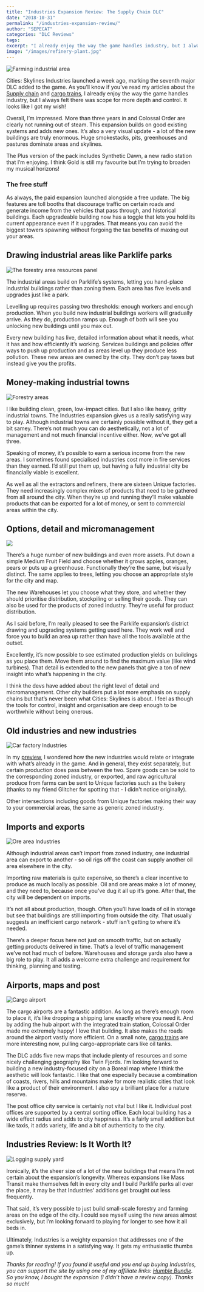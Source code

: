 ```yaml
---
title: "Industries Expansion Review: The Supply Chain DLC"
date: "2018-10-31"
permalink: "/industries-expansion-review/"
author: "SEPECAT"
categories: "DLC Reviews"
tags:
excerpt: "I already enjoy the way the game handles industry, but I always felt there was scope for more depth and control. It looks like I got my wish!" 
image: "/images/refinery-plant.jpg"
---
```


![Farming industrial area](/images/farming-area-view.jpg)

Cities: Skylines Industries launched a week ago, marking the seventh major DLC added to the game. As you’ll know if you’ve read my articles about the [Supply chain](/supply-chain-specialised-industry/) and [cargo trains](/guide-efficient-city-cargo-trains/), I already enjoy the way the game handles industry, but I always felt there was scope for more depth and control. It looks like I got my wish!

Overall, I’m impressed. More than three years in and Colossal Order are clearly not running out of steam. This expansion builds on good existing systems and adds new ones. It’s also a very visual update - a lot of the new buildings are truly enormous. Huge smokestacks, pits, greenhouses and pastures dominate areas and skylines.

The Plus version of the pack includes Synthetic Dawn, a new radio station that I’m enjoying. I think Gold is still my favourite but I’m trying to broaden my musical horizons!

### The free stuff

As always, the paid expansion launched alongside a free update. The big features are toll booths that discourage traffic on certain roads and generate income from the vehicles that pass through, and historical buildings. Each upgradeable building now has a toggle that lets you hold its current appearance even if it upgrades. That means you can avoid the biggest towers spawning without forgoing the tax benefits of maxing out your areas.

## Drawing industrial areas like Parklife parks

![The forestry area resources panel](/images/forestry-area-resources-panel.jpg)

The industrial areas build on Parklife’s systems, letting you hand-place industrial buildings rather than zoning them. Each area has five levels and upgrades just like a park.

Levelling up requires passing two thresholds: enough workers and enough production. When you build new industrial buildings workers will gradually arrive. As they do, production ramps up. Enough of both will see you unlocking new buildings until you max out.

Every new building has live, detailed information about what it needs, what it has and how efficiently it’s working. Services buildings and policies offer ways to push up production and as areas level up they produce less pollution. These new areas are owned by the city. They don’t pay taxes but instead give you the profits.

## Money-making industrial towns

![Forestry areas](/images/forestry-area-view-2.jpg)

I like building clean, green, low-impact cities. But I also like heavy, gritty industrial towns. The Industries expansion gives us a really satisfying way to play. Although industrial towns are certainly possible without it, they get a bit samey. There’s not much you can do aesthetically, not a lot of management and not much financial incentive either. Now, we’ve got all three.

Speaking of money, it’s possible to earn a serious income from the new areas. I sometimes found specialised industries cost more in fire services than they earned. I’d still put them up, but having a fully industrial city be financially viable is excellent.

As well as all the extractors and refiners, there are sixteen Unique factories. They need increasingly complex mixes of products that need to be gathered from all around the city. When they’re up and running they’ll make valuable products that can be exported for a lot of money, or sent to commercial areas within the city.

## Options, detail and micromanagement

![](/images/milking-parlour-admin.jpg)

There’s a huge number of new buildings and even more assets. Put down a simple Medium Fruit Field and choose whether it grows apples, oranges, pears or puts up a greenhouse. Functionally they’re the same, but visually distinct. The same applies to trees, letting you choose an appropriate style for the city and map.

The new Warehouses let you choose what they store, and whether they should prioritise distribution, stockpiling or selling their goods. They can also be used for the products of zoned industry. They’re useful for product distribution.

As I said before, I’m really pleased to see the Parklife expansion’s district drawing and upgrading systems getting used here. They work well and force you to build an area up rather than have all the tools available at the outset.

Excellently, it’s now possible to see estimated production yields on buildings as you place them. Move them around to find the maximum value (like wind turbines). That detail is extended to the new panels that give a ton of new insight into what’s happening in the city.

I think the devs have added about the right level of detail and micromanagement. Other city builders put a lot more emphasis on supply chains but that’s never been what Cities: Skylines is about. I feel as though the tools for control, insight and organisation are deep enough to be worthwhile without being onerous.

## Old industries and new industries

![Car factory Industries](/images/car-factory.jpg)

In my [preview](/industries-expansion-preview/), I wondered how the new industries would relate or integrate with what’s already in the game. And in general, they exist separately, but certain production does pass between the two. Spare goods can be sold to the corresponding zoned industry, or exported, and raw agricultural produce from farms can be sent to Unique factories such as the bakery (thanks to my friend Glitcher for spotting that - I didn't notice originally).

Other intersections including goods from Unique factories making their way to your commercial areas, the same as generic zoned industry.

## Imports and exports

![Ore area Industries](/images/ore-area-view-1.jpg)

Although industrial areas can’t import from zoned industry, one industrial area can export to another - so oil rigs off the coast can supply another oil area elsewhere in the city.

Importing raw materials is quite expensive, so there’s a clear incentive to produce as much locally as possible. Oil and ore areas make a lot of money, and they need to, because once you’ve dug it all up it’s gone. After that, the city will be dependent on imports.

It’s not all about production, though. Often you’ll have loads of oil in storage but see that buildings are still importing from outside the city. That usually suggests an inefficient cargo network - stuff isn’t getting to where it’s needed.

There’s a deeper focus here not just on smooth traffic, but on actually getting products delivered in time. That’s a level of traffic management we’ve not had much of before. Warehouses and storage yards also have a big role to play. It all adds a welcome extra challenge and requirement for thinking, planning and testing.

## Airports, maps and post

![Cargo airport](/images/cargo-airport-1.jpg)

The cargo airports are a fantastic addition. As long as there’s enough room to place it, it’s like dropping a shipping lane exactly where you need it. And by adding the hub airport with the integrated train station, Colossal Order made me extremely happy! I love that building. It also makes the roads around the airport vastly more efficient. On a small note, [cargo trains](/guide-efficient-city-cargo-trains/) are more interesting now, pulling cargo-appropriate cars like oil tanks.

The DLC adds five new maps that include plenty of resources and some nicely challenging geography like Twin Fjords. I’m looking forward to building a new industry-focused city on a Boreal map where I think the aesthetic will look fantastic. I like that one especially because a combination of coasts, rivers, hills and mountains make for more realistic cities that look like a product of their environment. I also spy a brilliant place for a nature reserve.

The post office city service is certainly not vital but I like it. Individual post offices are supported by a central sorting office. Each local building has a wide effect radius and adds to city happiness. It’s a fairly small addition but like taxis, it adds variety, life and a bit of authenticity to the city.

## Industries Review: Is It Worth It?

![Logging supply yard](/images/logs-supply-yard.jpg)

Ironically, it’s the sheer size of a lot of the new buildings that means I’m not certain about the expansion’s longevity. Whereas expansions like Mass Transit make themselves felt in every city and I build Parklife parks all over the place, it may be that Industries’ additions get brought out less frequently.

That said, it’s very possible to just build small-scale forestry and farming areas on the edge of the city. I could see myself using the new areas almost exclusively, but I’m looking forward to playing for longer to see how it all beds in.

Ultimately, Industries is a weighty expansion that addresses one of the game’s thinner systems in a satisfying way. It gets my enthusiastic thumbs up.

*Thanks for reading! If you found it useful and you end up buying Industries, you can support the site by using one of my affiliate links: [Humble Bundle](https://www.humblebundle.com/store/cities-skylines-industries?partner=twcb&charity=136345). So you know, I bought the expansion (I didn’t have a review copy). Thanks so much!*